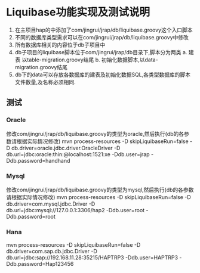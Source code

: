# Liquibase功能实现及测试说明

1. 在主项目hap的中添加了com/jingrui/jrap/db/liquibase.groovy这个入口脚本
2. 不同的数据库类型需求可以在com/jingrui/jrap/db/liquibase.groovy中修改
3. 所有数据库相关的内容位于db子项目中
4. db子项目的liquibase脚本位于com/jingrui/jrap/db目录下,脚本分为两类
    a. 建表 以table-migration.groovy结尾
    b. 初始化数据脚本,以data-migration.groovy结尾
5. db下的data可以存放各数据库的建表及初始化数据SQL,各类型数据库的脚本文件数量,及名称必须相同.


## 测试

### Oracle

修改com/jingrui/jrap/db/liquibase.groovy的类型为oracle,然后执行(db的各参数请根据实际情况修改)
mvn process-resources -D skipLiquibaseRun=false -D db.driver=oracle.jdbc.driver.OracleDriver -D db.url=jdbc:oracle:thin:@localhost:1521:xe -Ddb.user=jrap -Ddb.password=handhand

### Mysql

修改com/jingrui/jrap/db/liquibase.groovy的类型为mysql,然后执行(db的各参数请根据实际情况修改)
mvn process-resources -D skipLiquibaseRun=false -D db.driver=com.mysql.jdbc.Driver -D db.url=jdbc:mysql://127.0.0.1:3306/hap2 -Ddb.user=root -Ddb.password=root

### Hana
mvn process-resources -D skipLiquibaseRun=false -D db.driver=com.sap.db.jdbc.Driver -D db.url=jdbc:sap://192.168.11.28:35215/HAPTRP3 -Ddb.user=HAPTRP3 -Ddb.password=Hap123456
